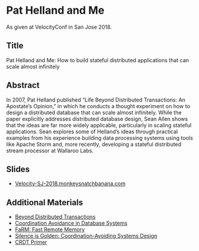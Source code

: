 # Pat Helland and Me

As given at VelocityConf in San Jose 2018.

## Title

Pat Helland and Me: How to build stateful distributed applications that can scale almost infinitely

## Abstract

In 2007, Pat Helland published “Life Beyond Distributed Transactions: An Apostate’s Opinion,” in which he conducts a thought experiment on how to design a distributed database that can scale almost infinitely. While the paper explicitly addresses distributed database design, Sean Allen shows that the ideas are far more widely applicable, particularly in scaling stateful applications. Sean explores some of Helland’s ideas through practical examples from his experience building data processing systems using tools like Apache Storm and, more recently, developing a stateful distributed stream processor at Wallaroo Labs.

## Slides

* [Velocity-SJ-2018.monkeysnatchbanana.com](https://Velocity-SJ-2018.monkeysnatchbanana.com)

## Additional Materials

* [Beyond Distributed Transactions](https://queue.acm.org/detail.cfm?id=3025012)
* [Coordination Avoidance in Database Systems](http://www.vldb.org/pvldb/vol8/p185-bailis.pdf)
* [FaRM: Fast Remote Memory](https://www.usenix.org/system/files/conference/nsdi14/nsdi14-paper-dragojevic.pdf)
* [Silence is Golden: Coordination-Avoiding Systems Design](https://www.youtube.com/watch?v=EYJnWttrC9k)
* [CRDT Primer](http://jtfmumm.com/blog/2015/11/17/crdt-primer-1-defanging-order-theory/)
